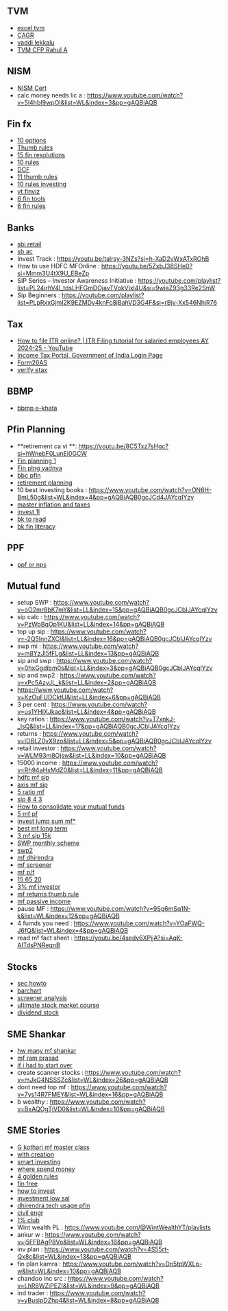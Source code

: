 ## TVM
* [excel tvm](https://www.youtube.com/watch?v=TDpuYH7d7Nc&list=PLmMyXRtEtJEZQgDhfwzneVk0C8deVJHCA&index=5&pp=gAQBiAQB)
* [CAGR](https://www.youtube.com/shorts/hc2AybJZtbk)
* [vaddi lekkalu](https://www.youtube.com/watch?v=QC7HZUxoSy4&list=PLmMyXRtEtJEZQgDhfwzneVk0C8deVJHCA&index=1&pp=gAQBiAQB)
* [TVM CFP Rahul A](https://www.youtube.com/watch?v=XxJcfe5uppY&list=PLaszgMtgc9pnzmIQWYSEqPU6tU2fMnltp)

## NISM
* [NISM Cert](https://www.youtube.com/playlist?list=PLHZhh8OWIA9S1GvYPCSuZTDuVo6ycPC-j)
* calc money needs lic a : https://www.youtube.com/watch?v=5l4hbI9wpOI&list=WL&index=3&pp=gAQBiAQB

 ## Fin fx
* [10 options](https://weinvestsmart.com/top-10-best-investment-options-in-india/)
* [Thumb rules](https://www.icicidirect.com/investonomics/articles/the-thumb-rules-of-investing)
* [15 fin resolutions](https://freefincal.com/15-personal-finance-resolutions-for-2023/)
* [10 rules](https://www.financialexpress.com/money/10-personal-finance-rules-millennials-should-follow-2468828/)
* [DCF](https://www.asimplemodel.com/financial-curriculum/financial-modeling/discounted-cash-flow/dcf-model-basics)
* [11 thumb rules](https://www.youtube.com/watch?v=w3Y0-Keho9Y&list=PLmMyXRtEtJEZQgDhfwzneVk0C8deVJHCA&index=6&pp=gAQBiAQB)
* [10 rules investing](https://www.youtube.com/watch?v=rfScEFtcx3s&list=PLmMyXRtEtJEZQgDhfwzneVk0C8deVJHCA&index=34&pp=gAQBiAQB)
* [yt finviz](https://www.youtube.com/watch?v=CX_SSefhWsU&list=WL&index=15)
* [6 fin tools](https://www.youtube.com/watch?v=_ZvK35NlI8Q&list=PLmMyXRtEtJEZQgDhfwzneVk0C8deVJHCA&index=30&pp=gAQBiAQB)
* [6 fin rules](https://www.youtube.com/watch?v=RdVyjKRxZfs&list=PLmMyXRtEtJEZQgDhfwzneVk0C8deVJHCA&index=25&pp=gAQBiAQB)



## Banks
* [sbi retail](https://retail.onlinesbi.sbi/npersonal/rinb_videos.html)
* [sb ac](https://www.youtube.com/watch?v=wpwwvk8tq9c&list=PLmMyXRtEtJEZQgDhfwzneVk0C8deVJHCA&index=16&pp=gAQBiAQB)
* Invest Track : https://youtu.be/talrsy-3NZs?si=h-XaD2vWxATxROhB
* How to use HDFC MFOnline : https://youtu.be/5ZxbJ38SHe0?si=Mmm3U4tX9U_EBeZp
* SIP Series – Investor Awareness Initiative : https://youtube.com/playlist?list=PL24irhV4I_tdsLHFGmDOjavTVokVlxl4U&si=9wiaZ93g33Re2SnW
* Sip Beginners : https://youtube.com/playlist?list=PLpRxxGjml2K9EZMDy4knFc8jBahVD3G4F&si=rBjy-Xx546NhjR76

## Tax
* [How to file ITR online? | ITR Filing tutorial for salaried employees AY 2024-25 - YouTube](https://www.youtube.com/watch?v=ShWu6vniMgQ&t=1s)
* [Income Tax Portal, Government of India Login Page](https://eportal.incometax.gov.in/iec/foservices/#/login)
* [Form26AS](https://cleartax.in/s/view-form-26as-tax-credit-statement)
* [verify etax](https://cleartax.in/s/income-tax-e-verification-evc)

## BBMP
* [bbmp e-khata](https://youtu.be/uN6RK4Lq_-s?si=wHbXB5Kj1ci0O8dl)

## Pfin Planning
* **retirement ca vi **: https://youtu.be/8C5Txz7sHgc?si=hWnebF0LunEi0GCW
* [Fin planning 1](https://www.youtube.com/watch?v=xOhbfd0qANI&list=PLmMyXRtEtJEZQgDhfwzneVk0C8deVJHCA&index=31&pp=gAQBiAQB)
* [Fin plng yadnya](https://www.youtube.com/watch?v=Iwul6-o8QKU&list=PLmMyXRtEtJEZQgDhfwzneVk0C8deVJHCA&index=29&pp=gAQBiAQB)
* [bbc pfin](https://www.youtube.com/watch?v=qZI_Bp3OKFA&list=PLmMyXRtEtJEZQgDhfwzneVk0C8deVJHCA&index=12&pp=gAQBiAQB)
* [retirement planning](https://www.youtube.com/watch?v=J6DqLwrvqUY&list=PLmMyXRtEtJEZQgDhfwzneVk0C8deVJHCA&index=6&pp=gAQBiAQB)
* 10 best investing books : https://www.youtube.com/watch?v=ON6H-BmL50g&list=WL&index=4&pp=gAQBiAQB0gcJCd4JAYcqIYzv
* [master inflation and taxes](https://www.youtube.com/watch?v=SDdFMcC2iUQ&list=PLmMyXRtEtJEZQgDhfwzneVk0C8deVJHCA&index=21&pp=gAQBiAQB)
* [invest 1l](https://www.youtube.com/watch?v=Z2l2El31dhg&list=PLmMyXRtEtJEZQgDhfwzneVk0C8deVJHCA&index=4&pp=gAQBiAQB)
* [bk to read](https://www.youtube.com/watch?v=AAI6-zq25EE&list=PLmMyXRtEtJEZQgDhfwzneVk0C8deVJHCA&index=18&pp=gAQBiAQB)
* [bk fin literacy](https://www.youtube.com/watch?v=S2SoxwCMJGo&list=PLmMyXRtEtJEZQgDhfwzneVk0C8deVJHCA&index=19&pp=gAQBiAQB)

## PPF
* [ppf or nps](https://www.youtube.com/watch?v=60ALIIapZ5g&list=PLmMyXRtEtJEZQgDhfwzneVk0C8deVJHCA&index=17&pp=gAQBiAQB)

## Mutual fund
* setup SWP : https://www.youtube.com/watch?v=oO2mr8bK7mY&list=LL&index=15&pp=gAQBiAQB0gcJCbIJAYcqIYzv
* sip calc : https://www.youtube.com/watch?v=PzWpBqOp1KU&list=LL&index=14&pp=gAQBiAQB
* top up sip : https://www.youtube.com/watch?v=-2Q5InnZXCI&list=LL&index=16&pp=gAQBiAQB0gcJCbIJAYcqIYzv
* swp mi : https://www.youtube.com/watch?v=m8YzJl5fFLg&list=LL&index=13&pp=gAQBiAQB
* sip and swp : https://www.youtube.com/watch?v=0hxGgdibm0s&list=LL&index=3&pp=gAQBiAQB0gcJCbIJAYcqIYzv
* sip and swp2 : https://www.youtube.com/watch?v=xPc5AzyJL_k&list=LL&index=2&pp=gAQBiAQB
* https://www.youtube.com/watch?v=KzOuFUDCktU&list=LL&index=6&pp=gAQBiAQB
* 3 per cent : https://www.youtube.com/watch?v=us1YHIXJkac&list=LL&index=4&pp=gAQBiAQB
* key ratios : https://www.youtube.com/watch?v=T7xnkJ-_IsQ&list=LL&index=17&pp=gAQBiAQB0gcJCbIJAYcqIYzv
* returns : https://www.youtube.com/watch?v=IDBLZ0vX9zo&list=LL&index=5&pp=gAQBiAQB0gcJCbIJAYcqIYzv
* retail investor : https://www.youtube.com/watch?v=WLM93m8Ojsw&list=LL&index=10&pp=gAQBiAQB
* 15000 income : https://www.youtube.com/watch?v=Rh94aHxMdZ0&list=LL&index=11&pp=gAQBiAQB
* [hdfc mf sip](https://www.youtube.com/watch?v=D_v-mHE7wbY&list=PLmMyXRtEtJEZQgDhfwzneVk0C8deVJHCA&index=14&pp=gAQBiAQB)
* [axis mf sip](https://www.youtube.com/watch?v=ask2a4RT17w&list=PLmMyXRtEtJEZQgDhfwzneVk0C8deVJHCA&index=9&pp=gAQBiAQB)
* [5 ratio mf](https://www.youtube.com/watch?v=X1rbN1VRaxc&list=PLmMyXRtEtJEZQgDhfwzneVk0C8deVJHCA&index=37&pp=gAQBiAQB)
* [sip 8 4 3 ](https://www.youtube.com/watch?v=dzzC8i0reUw&list=PLmMyXRtEtJEZQgDhfwzneVk0C8deVJHCA&index=52&pp=gAQBiAQB)
* [How to consolidate your mutual funds](https://www.youtube.com/watch?v=nTFOwFmsyA4)
* [5 mf pf](https://www.youtube.com/watch?v=H0q-JnF1gh4&list=PLmMyXRtEtJEZQgDhfwzneVk0C8deVJHCA&index=13&pp=gAQBiAQB)
* [invest lump sum mf*](https://www.youtube.com/watch?v=A01OtTSq3wg&list=PLmMyXRtEtJEZQgDhfwzneVk0C8deVJHCA&index=3&pp=gAQBiAQB)
* [best mf long term](https://www.youtube.com/watch?v=sIaHNEAoCiA&list=PLmMyXRtEtJEZQgDhfwzneVk0C8deVJHCA&index=5&pp=gAQBiAQB)
* [3 mf sip 15k](https://www.youtube.com/watch?v=KQt7p3GhTdI&list=PLmMyXRtEtJEZQgDhfwzneVk0C8deVJHCA&index=20&pp=gAQBiAQB)
* [SWP monthly scheme](https://www.youtube.com/watch?v=Is_kEY9-5MY&list=PLmMyXRtEtJEZQgDhfwzneVk0C8deVJHCA&index=42&pp=gAQBiAQB)
* [swp2](https://www.youtube.com/watch?v=mqrjqD5GaWs&list=PLmMyXRtEtJEZQgDhfwzneVk0C8deVJHCA&index=28&pp=gAQBiAQB)
* [mf dhirendra](https://www.youtube.com/watch?v=xmQN82hmdAc&list=PLmMyXRtEtJEZQgDhfwzneVk0C8deVJHCA&index=46&pp=gAQBiAQB)
* [mf screener](https://www.youtube.com/watch?v=Y4NTACsUn6Y&list=PLmMyXRtEtJEZQgDhfwzneVk0C8deVJHCA&index=12&pp=gAQBiAQB)
* [mf p/f](https://www.youtube.com/watch?v=_RYyyCcpyaA&list=PLmMyXRtEtJEZQgDhfwzneVk0C8deVJHCA&index=2&pp=gAQBiAQB)
* [15 65 20](https://www.youtube.com/watch?v=NEzqHbtGa9U&list=PLmMyXRtEtJEZQgDhfwzneVk0C8deVJHCA&index=10&pp=gAQBiAQB)
* [3% mf investor](https://www.youtube.com/watch?v=us1YHIXJkac&list=PLmMyXRtEtJEZQgDhfwzneVk0C8deVJHCA&index=12&pp=gAQBiAQB)
* [mf returns thumb rule](https://www.youtube.com/watch?v=oqC7RqUzAl0&list=PLmMyXRtEtJEZQgDhfwzneVk0C8deVJHCA&index=14&pp=gAQBiAQB)
* [mf passive income](https://www.youtube.com/watch?v=jqUGHpOK1gA&list=PLmMyXRtEtJEZQgDhfwzneVk0C8deVJHCA&index=1&pp=gAQBiAQB)
* pause MF : https://www.youtube.com/watch?v=9Sg6mSq1N-k&list=WL&index=12&pp=gAQBiAQB
* 4 fumds you need : https://www.youtube.com/watch?v=YOaFWQ-J6fQ&list=WL&index=4&pp=gAQBiAQB
* read mf fact sheet : https://youtu.be/4sedv6XPjjA?si=AqK-AITdsPNReqnB


## Stocks
* [sec howto](https://www.youtube.com/watch?v=MMtd5BXcNnM&list=PLmMyXRtEtJEZQgDhfwzneVk0C8deVJHCA&index=5&pp=gAQBiAQB)
* [barchart](https://www.youtube.com/watch?v=w3MGd4bOVws&list=PLmMyXRtEtJEZQgDhfwzneVk0C8deVJHCA&index=20&pp=gAQBiAQB)
* [screener analysis](https://www.youtube.com/watch?v=cB331gXc310&list=PLmMyXRtEtJEZQgDhfwzneVk0C8deVJHCA&index=1&pp=gAQBiAQB)
* [ultimate stock market course](https://www.youtube.com/watch?v=Y3kzzE9Elns&list=PLmMyXRtEtJEZQgDhfwzneVk0C8deVJHCA&index=2&pp=gAQBiAQB)
* [dividend stock](https://www.youtube.com/watch?v=KKtyQlRXoDQ&list=PLmMyXRtEtJEZQgDhfwzneVk0C8deVJHCA&index=9&pp=gAQBiAQB)


## SME Shankar
* [hw many mf shankar](https://www.youtube.com/watch?v=ERLNMSxTkVc&list=PLmMyXRtEtJEZQgDhfwzneVk0C8deVJHCA&index=15&pp=gAQBiAQB)
* [mf ram prasad](https://www.youtube.com/watch?v=dt60T00CHh4&list=PLmMyXRtEtJEZQgDhfwzneVk0C8deVJHCA&index=11&pp=gAQBiAQB)
* [if i had to start over](https://www.youtube.com/watch?v=qj5XkVoOGn4&list=PLmMyXRtEtJEZQgDhfwzneVk0C8deVJHCA&index=18&pp=gAQBiAQB)
* create scanner stocks : https://www.youtube.com/watch?v=mJkG4NSSSZc&list=WL&index=26&pp=gAQBiAQB
* dont need top mf : https://www.youtube.com/watch?v=7ys14R7FMEY&list=WL&index=16&pp=gAQBiAQB
* b wealthy : https://www.youtube.com/watch?v=BxAQOgTjVD0&list=WL&index=10&pp=gAQBiAQB


## SME Stories
* [G kothari mf master class](https://www.youtube.com/watch?v=qqipukZ25GA&list=PLmMyXRtEtJEZQgDhfwzneVk0C8deVJHCA&index=19&pp=gAQBiAQB)
* [wlth creation](https://www.youtube.com/watch?v=vVZl9n7fgg0&list=PLmMyXRtEtJEZQgDhfwzneVk0C8deVJHCA&index=7&pp=gAQBiAQB)
* [smart investing](https://www.youtube.com/watch?v=Zbonc-tQZhQ&list=PLmMyXRtEtJEZQgDhfwzneVk0C8deVJHCA&index=8&pp=gAQBiAQB)
* [where spend money](https://www.youtube.com/watch?v=Lf7XEqz2HYk&list=PLmMyXRtEtJEZQgDhfwzneVk0C8deVJHCA&index=10&pp=gAQBiAQB)
* [4 golden rules](https://www.youtube.com/watch?v=ZVuhdiOcKqw&list=PLmMyXRtEtJEZQgDhfwzneVk0C8deVJHCA&index=11&pp=gAQBiAQB)
* [fin free](https://www.youtube.com/watch?v=6i4iKxVcFmQ&list=PLmMyXRtEtJEZQgDhfwzneVk0C8deVJHCA&index=8&pp=gAQBiAQB)
* [how to invest](https://www.youtube.com/watch?v=4WN6qVpOLxM&list=PLmMyXRtEtJEZQgDhfwzneVk0C8deVJHCA&index=9&pp=gAQBiAQB)
* [investment low sal](https://www.youtube.com/watch?v=eLTgu4YfyFg&list=PLmMyXRtEtJEZQgDhfwzneVk0C8deVJHCA&index=7&pp=gAQBiAQB)
* [dhirendra tech usage pfin](https://www.youtube.com/watch?v=yYkI-JVgxYg&list=PLmMyXRtEtJEZQgDhfwzneVk0C8deVJHCA&index=13&pp=gAQBiAQB)
* [civil engr](https://www.youtube.com/watch?v=wEvbI-ToHZw&list=PLmMyXRtEtJEZQgDhfwzneVk0C8deVJHCA&index=14&pp=gAQBiAQB)
* [1% club](https://www.youtube.com/watch?v=dUYRdW6fYTk&list=PLmMyXRtEtJEZQgDhfwzneVk0C8deVJHCA&index=22&pp=gAQBiAQB)
* Wint wealth PL : https://www.youtube.com/@WintWealthYT/playlists
* ankur w : https://www.youtube.com/watch?v=j5FFBAgP8Vo&list=WL&index=18&pp=gAQBiAQB
* inv plan : https://www.youtube.com/watch?v=4S55rt-Qx8c&list=WL&index=13&pp=gAQBiAQB
* fin plan kamra : https://www.youtube.com/watch?v=Dn5tpWXLp-w&list=WL&index=10&pp=gAQBiAQB
* chandoo inc src : https://www.youtube.com/watch?v=LhR8WZiPEZI&list=WL&index=9&pp=gAQBiAQB
* ind trader : https://www.youtube.com/watch?v=yBusipDZhp4&list=WL&index=8&pp=gAQBiAQB
